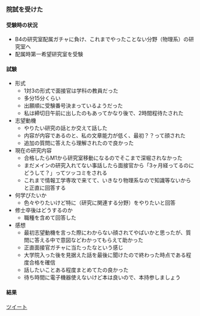 ### 院試を受けた

#### 受験時の状況

- B4の研究室配属ガチャに負け、これまでやったことない分野（物理系）の研究室へ
- 配属時第一希望研究室を受験



#### 試験

- 形式
  - 1対3の形式で面接官は学科の教員だった
  - 多分15分くらい
  - 出願順に受験番号決まっているようだった
  - 私は締切日午前に出したのもあってかなり後で、2時間程待たされた
- 志望動機
  - やりたい研究の話とか交えて話した
  - 内容が内容であるのと、私の文章能力が低く、最初？？って顔された
  - 追加の質問に答えたら理解されたので良かった
- 現在の研究内容
  - 合格したらM1から研究室移動になるのでそこまで深堀されなかった
  - まだメインの研究入れてない事話したら面接官から「3ヶ月経ってるのにどうして？」ってツッコミをされる
  - これまで情報工学専攻で来てて、いきなり物理系なので知識等ないからと正直に回答する
- 何学びたいか
  - 色々やりたいけど特に（研究に関連する分野）をやりたいと回答
- 修士卒後はどうするのか
  - 職種を含めて回答した
- 感想
  - 最初志望動機を言った際にわからない顔されてやばいかと思ったが、質問に答える中で意図などわかってもらえて助かった
  - 正直面接官ガチャに当たったなという感じ
  - 大学院入った後を見据えた話を最後に聞けたので終わった時点である程度合格を確信
  - 話したいことある程度まとめてたの良かった
  - 待ち時間に電子機器使えないけど本は良いので、本持参しましょう



#### 結果
[ツイート](https://twitter.com/hino1729/status/1549622095448907777)




